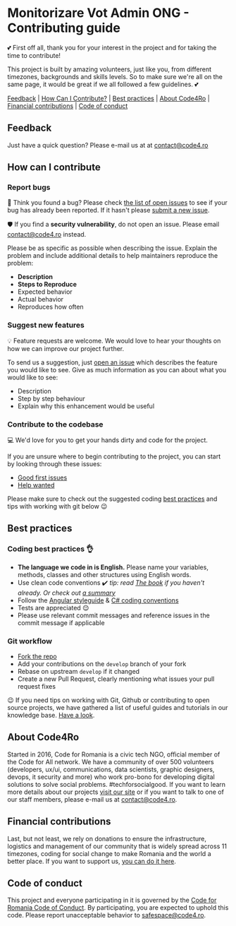 # Monitorizare Vot Admin ONG - Contributing guide

:two_hearts: First off all, thank you for your interest in the project and for taking the time to contribute!

This project is built by amazing volunteers, just like you, from different timezones, backgrounds and skills levels. So to make sure we're all on the same page, it would be great if we all followed a few guidelines. :two_hearts:

[Feedback](#feedback) | [How Can I Contribute?](#how-can-i-contribute) | [Best practices](#best-practices) | [About Code4Ro](#about-code4ro) | [Financial contributions](#financial-contributions) | [Code of conduct](#code-of-conduct)

## Feedback

Just have a quick question? Please e-mail us at at contact@code4.ro

## How can I contribute

### Report bugs

:bug: Think you found a bug? Please check [the list of open issues](https://github.com/code4romania/monitorizare-vot-ong/issues) to see if your bug has already been reported. If it hasn't please [submit a new issue](https://github.com/code4romania/monitorizare-vot-ong/issues/new). 

:shield: If you find a **security vulnerability**, do not open an issue. Please email contact@code4.ro instead.

Please be as specific as possible when describing the issue. Explain the problem and include additional details to help maintainers reproduce the problem:

* **Description**
* **Steps to Reproduce**
* Expected behavior
* Actual behavior
* Reproduces how often

### Suggest new features 

:bulb: Feature requests are welcome. We would love to hear your thoughts on how we can improve our project further. 

To send us a suggestion, just [open an issue](https://github.com/code4romania/monitorizare-vot-ong/issues/new) which describes the feature you would like to see. Give as much information as you can about what you would like to see:

* Description
* Step by step behaviour 
* Explain why this enhancement would be useful

### Contribute to the codebase

:computer: We'd love for you to get your hands dirty and code for the project.

If you are unsure where to begin contributing to the project, you can start by looking through these issues:  
* [Good first issues](https://github.com/code4romania/monitorizare-vot-ong/issues?q=is%3Aissue+is%3Aopen+label%3A%22good+first+issue%22)
* [Help wanted](https://github.com/code4romania/monitorizare-vot-ong/issues?q=is%3Aissue+is%3Aopen+label%3A%22help+wanted%22)

Please make sure to check out the suggested coding [best practices](#best-practices) and tips with working with git below :wink:

## Best practices

### Coding best practices :ok_hand:

* **The language we code in is English.** Please name your variables, methods, classes and other structures using English words.
* Use clean code conventions :heavy_check_mark: *tip: read [The book](https://www.goodreads.com/book/show/3735293-clean-code) if you haven't already. Or check out [a summary](https://gist.github.com/wojteklu/73c6914cc446146b8b533c0988cf8d29)*
* Follow the [Angular styleguide](https://angular.io/guide/styleguide) & [C# coding conventions](https://docs.microsoft.com/en-us/dotnet/csharp/programming-guide/inside-a-program/coding-conventions)
* Tests are appreciated :relieved:
* Please use relevant commit messages and reference issues in the commit message if applicable

### Git workflow

* [Fork the repo](https://github.com/code4romania/monitorizare-vot-ong/fork)
* Add your contributions on the `develop` branch of your fork
* Rebase on upstream `develop` if it changed
* Create a new Pull Request, clearly mentioning what issues your pull request fixes

:wink: If you need tips on working with Git, Github or contributing to open source projects, we have gathered a list of useful guides and tutorials in our knowledge base. [Have a look](https://code4romania.github.io/knowledge/#contributing-to-open-source).  

## About Code4Ro

Started in 2016, Code for Romania is a civic tech NGO, official member of the Code for All network. We have a community of over 500 volunteers (developers, ux/ui, communications, data scientists, graphic designers, devops, it security and more) who work pro-bono for developing digital solutions to solve social problems. #techforsocialgood. If you want to learn more details about our projects [visit our site](https://www.code4.ro/en/) or if you want to talk to one of our staff members, please e-mail us at contact@code4.ro.

## Financial contributions

Last, but not least, we rely on donations to ensure the infrastructure, logistics and management of our community that is widely spread across 11 timezones, coding for social change to make Romania and the world a better place. If you want to support us, [you can do it here](https://code4.ro/en/donate/).

## Code of conduct

This project and everyone participating in it is governed by the [Code for Romania Code of Conduct](https://code4.ro/en/code-of-conduct/). By participating, you are expected to uphold this code. Please report unacceptable behavior to safespace@code4.ro.
